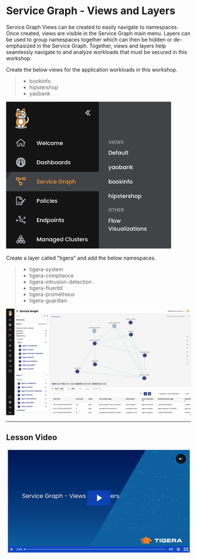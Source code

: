 # Service Graph - Views and Layers

Service Graph Views can be created to easily navigate to namespaces. Once created, views are visible in the Service Graph main menu. Layers can be used to group namespaces together which can then be hidden or de-emphasized in the Service Graph. Together, views and layers help seamlessly navigate to and analyze workloads that must be secured in this workshop.  

Create the below views for the application workloads in this workshop.
>  - bookinfo
>  - hipstershop
>  - yaobank


<img src="images/sg-views.png" width="450" height="400">

Create a layer called "tigera" and add the below namespaces. 
>  - tigera-system
>  - tigera-compliance
>  - tigera-intrusion-detection
>  - tigera-fluentd
>  - tigera-prometheus
>  - tigera-guardian

![sg-layers](images/sg-layers.png)

---
## Lesson Video

[![sg-views-layers](images/vsgvl.png)](https://tigera.wistia.com/medias/if9ccnwrdp)
